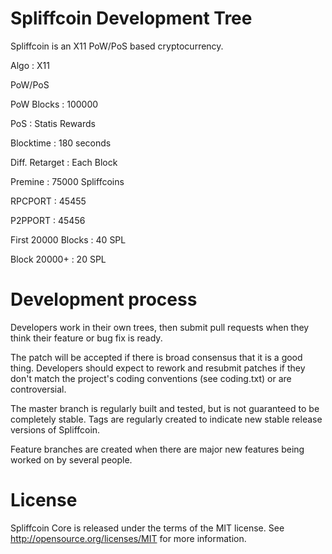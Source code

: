 
Spliffcoin Development Tree
===========================
Spliffcoin is an X11 PoW/PoS based cryptocurrency.


Algo : X11

PoW/PoS

PoW Blocks : 100000

PoS : Statis Rewards

Blocktime : 180 seconds

Diff. Retarget : Each Block

Premine : 75000 Spliffcoins

RPCPORT : 45455

P2PPORT : 45456

First 20000 Blocks : 40 SPL

Block 20000+ : 20 SPL




Development process
===========================

Developers work in their own trees, then submit pull requests when
they think their feature or bug fix is ready.

The patch will be accepted if there is broad consensus that it is a
good thing.  Developers should expect to rework and resubmit patches
if they don't match the project's coding conventions (see coding.txt)
or are controversial.

The master branch is regularly built and tested, but is not guaranteed
to be completely stable. Tags are regularly created to indicate new
stable release versions of Spliffcoin.

Feature branches are created when there are major new features being
worked on by several people.


License
===========================
Spliffcoin Core is released under the terms of the MIT license. See http://opensource.org/licenses/MIT for more information.

